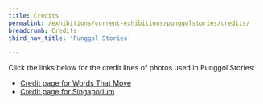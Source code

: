 ```yaml
---
title: Credits
permalink: /exhibitions/current-exhibitions/punggolstories/credits/
breadcrumb: Credits
third_nav_title: 'Punggol Stories'

---
```


Click the links below for the credit lines of photos used in Punggol Stories:

* [Credit page for Words That Move](https://nlb-exhibitions-staging.netlify.app/exhibitions/current-exhibitions/punggolstories/credits/wtm/)
* [Credit page for Singaporium](/exhibitions/current-exhibitions/punggolstories/credits/singa/)